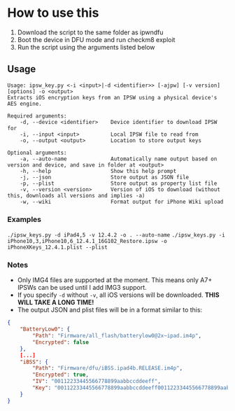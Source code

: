 # How to use this
1. Download the script to the same folder as ipwndfu
2. Boot the device in DFU mode and run checkm8 exploit
3. Run the script using the arguments listed below

## Usage
```
Usage: ipsw_key.py <-i <input>|-d <identifier>> [-ajpw] [-v version] [options] -o <output>
Extracts iOS encryption keys from an IPSW using a physical device's AES engine.

Required arguments:
    -d, --device <identifier>    Device identifier to download IPSW for
    -i, --input <input>          Local IPSW file to read from
    -o, --output <output>        Location to store output keys
    
Optional arguments:
    -a, --auto-name              Automatically name output based on version and device, and save in folder at <output>
    -h, --help                   Show this help prompt
    -j, --json                   Store output as JSON file
    -p, --plist                  Store output as property list file
    -v, --version <version>      Version of iOS to download (without this, downloads all versions and implies -a)
    -w, --wiki                   Format output for iPhone Wiki upload
```

### Examples
`./ipsw_keys.py -d iPad4,5 -v 12.4.2 -o . --auto-name`
`./ipsw_keys.py -i iPhone10,3,iPhone10,6_12.4.1_16G102_Restore.ipsw -o iPhoneXKeys_12.4.1.plist --plist`

### Notes
* Only IMG4 files are supported at the moment. This means only A7+ IPSWs can be used until I add IMG3 support.
* If you specify `-d` without `-v`, all iOS versions will be downloaded. **THIS WILL TAKE A LONG TIME!**
* The output JSON and plist files will be in a format similar to this:
```json
{
    "BatteryLow0": {
        "Path": "Firmware/all_flash/batterylow0@2x~ipad.im4p",
        "Encrypted": false
    },
    [...]
    "iBSS": {
        "Path": "Firmware/dfu/iBSS.ipad4b.RELEASE.im4p",
        "Encrypted": true,
        "IV": "00112233445566778899aabbccddeeff",
        "Key": "00112233445566778899aabbccddeeff00112233445566778899aabbccddeeff"
    }
}
```